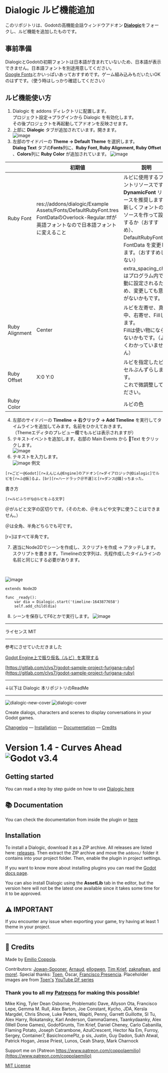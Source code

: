 # Dialogic ルビ機能追加

このリポジトリは、Godotの高機能会話ウィンドウアドオン [**Dialogic**](https://github.com/coppolaemilio/dialogic/)をフォークし、ルビ機能を追加したものです。

## 事前準備

DialogicとGodotの初期フォントは日本語が含まれていないため、日本語が表示できません。日本語フォントを別途用意してください。<br>
[Google Fonts](https://fonts.google.com/?subset=japanese)とかいっぱいあっておすすめです。ゲーム組み込みもだいたいOKのはずです。（使う時はしっかり確認してください）

## ルビ機能使い方

1. Dialogic を addons ディレクトリに配置します。<br>プロジェクト設定→プラグインから Dialogic を有効化します。<br>その後プロジェクトを再起動してアドオンを反映させます。
2. 上部に **Dialogic** タブが追加されています。開きます。  
![image](https://user-images.githubusercontent.com/32963227/152312398-48a0e347-d33f-4db1-b04b-60c854aa2160.png)
3. 左部のサイドバーの **Theme → Default Theme** を選択します。  
**Dialog Text** タブの**Fonts**列に、**Ruby Font, Ruby Alignment, Ruby Offset** 、**Colors**列に **Ruby Color** が追加されています。
![image](https://user-images.githubusercontent.com/32963227/158387168-a13492bf-6415-4fe1-b858-a034c3181461.png)

|   |初期値|説明|
|---|---|---|
|Ruby Font|res://addons/dialogic/Example Assets/Fonts/DefaultRubyFont.tres<br>FontDataのOverlock-Regular.ttfが英語フォントなので日本語フォントに変えること|ルビに使用するフォントリソースです。**DynamicFont** リソースを推奨します。<br>新しくフォントのリソースを作って設定するか（おすすめ）、 DefaultRubyFont の FontData を変更します。（おすすめしない）|
|   |   |extra_spacing_charはプログラム内で自動に設定されるため、変更しても意味がないかもです。|
|Ruby Alignment|Center|ルビを左寄せ、真ん中、右寄せ、Fillします。<br>Fillは使い物にならないかもです。（よくわかっていません）|
|Ruby Offset|X:0 Y:0|ルビを指定したピクセルぶんずらします。<br>これで微調整してください。|
|Ruby Color||ルビの色|
4. 左部のサイドバーの **Timeline → 右クリック → Add Timeline** を実行してタイムラインを追加してみます。名前をひかえておきます。  
（Themeエディタのプレビュー欄でもルビは表示されますが）
5. テキストイベントを追加します。右部の Main Events から 💬Text をクリックします。<br>
![image](https://user-images.githubusercontent.com/32963227/152315392-7176aa39-a7b7-4da5-9b80-6f851a9d316e.png)
6. テキストを入力します。<br>
![image](https://user-images.githubusercontent.com/32963227/152315472-4b6a26db-c8b6-4ae4-a177-489e469380db.png)
例文
```
[r=ごどー@Godot][r=えんじん@Engine]のアドオン[r=ダイアロジック@Dialogic]でルビを[r=ふ@振]るよ。[br][r=ハードラック＠不運]と[r=ダンス@踊]っちまった。
```
書き方
```
[r=ルビふりがな@ルビをふる文字]
```

＠がルビと文字の区切りです。（そのため、＠をルビや文字に使うことはできません。）

＠は全角、半角どちらでも可です。

[r=]はすべて半角です。

7. 適当にNode2Dでシーンを作成し、スクリプトを作成 → アタッチします。  
スクリプトを書きます。Timelineの文字列は、先程作成したタイムラインの名前と同じにする必要があります。
<br>

![image](https://user-images.githubusercontent.com/32963227/152316501-039f46cc-cc0f-460a-af9c-8cf5ce7e6ed6.png)


```gdscript
extends Node2D

func _ready():
	var dia = Dialogic.start('timeline-1643877658')
	self.add_child(dia)
```

8. シーンを保存してF6とかで実行します。
![image](https://user-images.githubusercontent.com/32963227/152316989-5e220330-9fb5-4bf5-b808-338f1fa79540.png)

---
ライセンス
MIT

---

参考にさせていただきました

[Godot Engine上で振り仮名（ルビ）を実現する](https://www.clvs7.com/blog/2020/09/24/implementing-furigana-ruby-on-godot/)

[https://gitlab.com/clvs7/godot-sample-project-furigana-ruby](https://gitlab.com/clvs7/godot-sample-project-furigana-ruby)

---

↓以下は Dialogic 本リポジトリのReadMe

---

![dialogic-new-cover](https://user-images.githubusercontent.com/2206700/152978050-9e9f837d-1c2f-4281-b76d-67900c829534.png)
![dialogic-cover](https://user-images.githubusercontent.com/2206700/156223574-5052c607-408e-4143-80b5-c4aed1cf29a2.png)

Create dialogs, characters and scenes to display conversations in your Godot games. 

[Changelog](https://github.com/coppolaemilio/dialogic/blob/main/addons/dialogic/Documentation/Content/Changelog.md) — 
[Installation](#installation) — 
[Documentation](https://github.com/coppolaemilio/dialogic/blob/main/addons/dialogic/Documentation/Content/Welcome.md) — 
[Credits](#credits)



# Version 1.4 - Curves Ahead  ![Godot v3.4](https://img.shields.io/badge/godot-v3.4-%23478cbf)

## Getting started

You can read a step by step guide on how to use [Dialogic here](https://github.com/coppolaemilio/dialogic/blob/main/addons/dialogic/Documentation/Content/Tutorials/BeginnersGuideStepByStep.md)

## 📚 Documentation
You can check the documentation from inside the plugin or [here](https://github.com/coppolaemilio/dialogic/blob/main/addons/dialogic/Documentation/Content/Welcome.md)

## Installation

To install a Dialogic, download it as a ZIP archive. All releases are listed here: [releases](https://github.com/coppolaemilio/dialogic/releases). Then extract the ZIP archive and move the `addons/` folder it contains into your project folder. Then, enable the plugin in project settings.

If you want to know more about installing plugins you can read the [Godot docs page](https://docs.godotengine.org/en/stable/tutorials/plugins/editor/installing_plugins.html).

You can also install Dialogic using the **AssetLib** tab in the editor, but the version here will not be the latest one available since it takes some time for it to be approved.

## ⚠ IMPORTANT
If you encounter any issue when exporting your game, try having at least 1 theme in your project.

---

## 📃 Credits
Made by [Emilio Coppola](https://github.com/coppolaemilio).

Contributors: [Jowan-Spooner](https://github.com/Jowan-Spooner), [Arnaud](https://github.com/arnaudvergnet), [ellogwen](https://github.com/ellogwen), [Tim Krief](https://github.com/timkrief), [zaknafean](https://github.com/zaknafean), [and more!](https://github.com/coppolaemilio/dialogic/graphs/contributors). Special thanks: [Toen](https://twitter.com/ToenAndreMC), Òscar, [Francisco Presencia](https://francisco.io/). Placeholder images are from [Toen's](https://toen.world/) [YouTube DF series](https://www.youtube.com/watch?v=B1ggwiat7PM)

### Thank you to all my [Patreons](https://www.patreon.com/coppolaemilio) for making this possible!

Mike King,
Tyler Dean Osborne,
Problematic Dave,
Allyson Ota,
Francisco Lepe,
Gemma M. Rull,
Alex Barton,
Joe Constant,
Kycho,
JDA,
Kersla Margdel,
Chris Shove,
Luke Peters,
Wapiti,
Penny,
Garrett Guillotte,
Sl Tu,
Alex Harry,
Rokatansky,
Karl Anderson,
GammaGames,
Taankydaanky,
Alex (Well Done Games),
GodofGrunts,
Tim Krief,
Daniel Cheney,
Carlo Cabanilla,
Flaming Potato,
Joseph Catrambone,
AzulCrescent,
Hector Na Em,
Furroy,
Sergey,
Container7,
BasicIncomePlz,
p sis,
Justin,
Guy Dadon,
Sukh Atwal,
Patrick Hogan,
Jesse Priest,
Lunos,
Ceah Sharp,
Mark Charnock



Support me on [Patreon https://www.patreon.com/coppolaemilio](https://www.patreon.com/coppolaemilio)

[MIT License](https://github.com/coppolaemilio/dialogic/blob/main/LICENSE)
